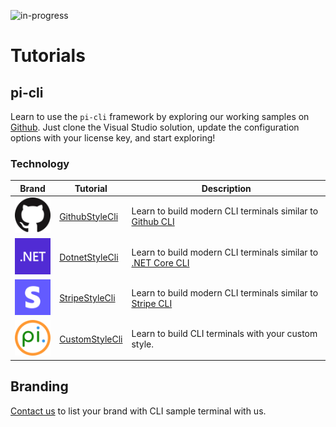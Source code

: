 ![in-progress](https://img.shields.io/badge/status-in--progress-yellow)

# Tutorials

## pi-cli
Learn to use the `pi-cli` framework by exploring our working samples on [Github](https://github.com/perpetualintelligence/docs/tree/main/samples/tutorials/pi-cli). Just clone the Visual Studio solution, update the configuration options with your license key, and start exploring!

### Technology

| Brand                                     | Tutorial                                                                                                          | Description                                                                                                         |
|-------------------------------------------|-------------------------------------------------------------------------------------------------------------------|---------------------------------------------------------------------------------------------------------------------|
| ![github](../../../docfx_project/images/brands/github_64.png) | [GithubStyleCli](https://github.com/perpetualintelligence/docs/tree/main/samples/tutorials/pi-cli/GithubStyleCli) | Learn to build modern CLI terminals similar to [Github CLI](https://cli.github.com/)                                |
| ![dotnet](../../../docfx_project/images/brands/dotnet_64.png) | [DotnetStyleCli](https://github.com/perpetualintelligence/docs/tree/main/samples/tutorials/pi-cli/DotnetStyleCli) | Learn to build modern CLI terminals similar to [.NET Core CLI](https://docs.microsoft.com/en-us/dotnet/core/tools/) |
| ![stripe](../../../docfx_project/images/brands/stripe_64.png) | [StripeStyleCli](https://github.com/perpetualintelligence/docs/tree/main/samples/tutorials/pi-cli/StripeStyleCli) | Learn to build modern CLI terminals similar to [Stripe CLI](https://stripe.com/docs/stripe-cli)                     |
| ![pi](../../../docfx_project/images/brands/pi_64.png)         | [CustomStyleCli](https://github.com/perpetualintelligence/docs/tree/main/samples/tutorials/pi-cli/CustomStyleCli) | Learn to build CLI terminals with your custom style.                                                                |

## Branding
[Contact us](https://www.perpetualintelligence.com/products/pibranding) to list your brand with CLI sample terminal with us.
